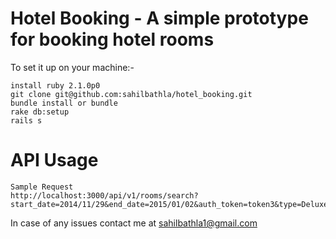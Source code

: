 # Hotel Booking - A simple prototype for booking hotel rooms

To set it up on your machine:-

    install ruby 2.1.0p0
    git clone git@github.com:sahilbathla/hotel_booking.git
    bundle install or bundle
    rake db:setup
    rails s

# API Usage

    Sample Request
    http://localhost:3000/api/v1/rooms/search?start_date=2014/11/29&end_date=2015/01/02&auth_token=token3&type=DeluxeRoom

In case of any issues contact me at sahilbathla1@gmail.com
